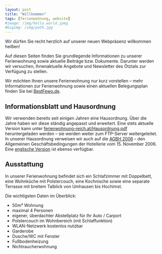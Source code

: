 ```yaml
---
layout: post
title: "Willkommen"
tags: [ferienwohnung, website]
#image: /img/hello_world.jpeg
#bigimg: /img/path.jpg
---
```


Wir dürfen Sie recht herzlich auf unserer neuen Webpräsenz willkommen heißen!

Auf diesen Seiten finden Sie grundlegende Informationen zu unserer Ferienwohnung sowie aktuelle Beiträge bzw. Dokumente. Darunter werden wir versuchen, Ihnenaktuelle Angebote und Newsletter des Ötztals zur Verfügung zu stellen.

Wir möchten Ihnen unsere Ferienwohnung nur kurz vorstellen – mehr Informationen zur Ferienwohnung sowie einen aktuellen Belegungsplan finden Sie bei [BestFewo.de](https://www.bestfewo.de/unterkunft/19297312.html).

## Informationsblatt und Hausordnung

Wir verwenden bereits seit einigen Jahren eine Hausordnung. Über die Jahre haben wir diese ständig angepasst und erweitert. Eine stets aktuelle Version kann unter [ferienwohnung-reich.at/Hausordnung.pdf](http://ferienwohnung-reich.at/Hausordnung.pdf) heruntergeladen werden – sie werden weiter zum FTP-Server weitergeleitet.  
In unserer Hausordnung verweisen wir auch auf die [AGBH 2006](http://ferienwohnung-reich.at/AGBH_061115.pdf) – den Allgemeinen Geschäftsbedingungen der Hotellerie vom 15. November 2006.
Eine [englische Version](http://ferienwohnung-reich.at/AGBH_englisch.pdf) ist ebenso verfügbar.

## Ausstattung

In unserer Ferienwohnung befindet sich ein Schlafzimmer mit Doppelbett, eine Wohnküche mit Polstercouch, eine Kochnische sowie eine separate Terrasse mit breitem Talblick von Umhausen bis Hochimst.

Die wichtigsten Daten im Überblick:

- 50m² Wohnung
- maximal 4 Personen
- eigener, überdachter Abstellplatz für Ihr Auto / Carport
- Polstercouch im Wohnbereich (mit Schlaffunktion)
- WLAN-Netzwerk kostenlos nutzbar
- Garderobe
- Dusche/WC mit Fenster
- Fußbodenheizung
- Nichtraucherwohnung
